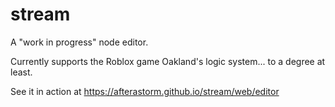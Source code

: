 # stream #

A "work in progress" node editor.

Currently supports the Roblox game Oakland's logic system... to a degree at least.

See it in action at https://afterastorm.github.io/stream/web/editor